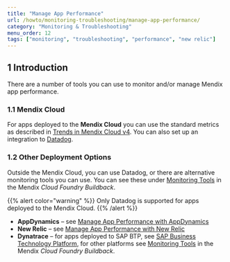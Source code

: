 ```yaml
---
title: "Manage App Performance"
url: /howto/monitoring-troubleshooting/manage-app-performance/
category: "Monitoring & Troubleshooting"
menu_order: 12
tags: ["monitoring", "troubleshooting", "performance", "new relic"]
---
```


## 1 Introduction

There are a number of tools you can use to monitor and/or manage Mendix app performance.

### 1.1 Mendix Cloud

For apps deployed to the **Mendix Cloud** you can use the standard metrics as described in [Trends in Mendix Cloud v4](/developerportal/operate/trends-v4/). You can also set up an integration to [Datadog](/developerportal/operate/datadog-metrics/).

### 1.2 Other Deployment Options

Outside the Mendix Cloud, you can use Datadog, or there are alternative monitoring tools you can use. You can see these under [Monitoring Tools](https://github.com/mendix/cf-mendix-buildpack#monitoring-tools) in the Mendix *Cloud Foundry Buildback*.

{{% alert color="warning" %}}
Only Datadog is supported for apps deployed to the Mendix Cloud.
{{% /alert %}}

* **AppDynamics** – see [Manage App Performance with AppDynamics](/howto/monitoring-troubleshooting/manage-app-performance-with-appdynamics/)
* **New Relic** – see [Manage App Performance with New Relic](/howto/monitoring-troubleshooting/manage-app-performance-with-new-relic/)
* **Dynatrace** – for apps deployed to SAP BTP, see [SAP Business Technology Platform](/developerportal/deploy/sap-cloud-platform/#runtime-tab), for other platforms see [Monitoring Tools](https://github.com/mendix/cf-mendix-buildpack#monitoring-tools) in the Mendix *Cloud Foundry Buildback*.
